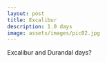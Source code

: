 ```yaml
---
layout: post
title: Excalibur
description: 1.0 days
image: assets/images/pic02.jpg
---
```


Excalibur and Durandal days?
